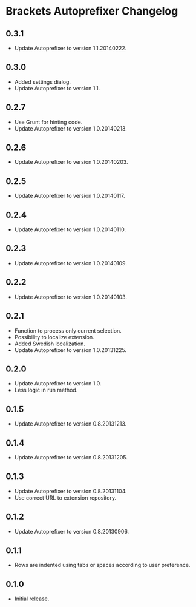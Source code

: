 # Brackets Autoprefixer Changelog

## 0.3.1
* Update Autoprefixer to version 1.1.20140222.

## 0.3.0
* Added settings dialog.
* Update Autoprefixer to version 1.1.

## 0.2.7
* Use Grunt for hinting code.
* Update Autoprefixer to version 1.0.20140213.

## 0.2.6
* Update Autoprefixer to version 1.0.20140203.

## 0.2.5
* Update Autoprefixer to version 1.0.20140117.

## 0.2.4
* Update Autoprefixer to version 1.0.20140110.

## 0.2.3
* Update Autoprefixer to version 1.0.20140109.

## 0.2.2
* Update Autoprefixer to version 1.0.20140103.

## 0.2.1
* Function to process only current selection.
* Possibility to localize extension.
* Added Swedish localization.
* Update Autoprefixer to version 1.0.20131225.

## 0.2.0
* Update Autoprefixer to version 1.0.
* Less logic in run method.

## 0.1.5
* Update Autoprefixer to version 0.8.20131213.

## 0.1.4
* Update Autoprefixer to version 0.8.20131205.

## 0.1.3
* Update Autoprefixer to version 0.8.20131104.
* Use correct URL to extension repository.

## 0.1.2
* Update Autoprefixer to version 0.8.20130906.

## 0.1.1
* Rows are indented using tabs or spaces according to user preference.

## 0.1.0
* Initial release.
